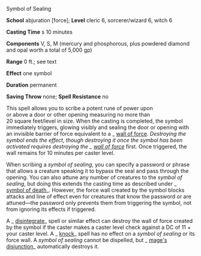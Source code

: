 Symbol of Sealing

**School** abjuration [force]; **Level** cleric 6, sorcerer/wizard 6, witch 6

**Casting Time** s 10 minutes

**Components** V, S, M (mercury and phosphorous, plus powdered diamond and opal worth a total of 5,000 gp)

**Range** 0 ft.; see text

**Effect** one symbol

**Duration** permanent

**Saving Throw** none; **Spell Resistance** no

This spell allows you to scribe a potent rune of power upon   
or above a door or other opening measuring no more than   
20 square feet/level in size. When the casting is completed, the symbol immediately triggers, glowing visibly and sealing the door or opening with an invisible barrier of force equivalent to a _ [wall of force](spells/wallOfForce#_wall-of-force)_. Destroying the symbol ends the effect, though destroying it once the symbol has been activated requires destroying the _ [wall of force](spells/wallOfForce#_wall-of-force)_ first. Once triggered, the wall remains for 10 minutes per caster level.

When scribing a _symbol of sealing_, you can specify a password or phrase that allows a creature speaking it to bypass the seal and pass through the opening. You can also attune any number of creatures to the _symbol of sealing_, but doing this extends the casting time as described under _ [symbol of death](spells/symbolOfDeath#_symbol-of-death)_. However, the force wall created by the symbol blocks attacks and line of effect even for creatures that know the password or are attuned—the password only prevents them from triggering the symbol, not from ignoring its effects if triggered.

A _ [disintegrate](spells/disintegrate#_disintegrate)_ spell or similar effect can destroy the wall of force created by the symbol if the caster makes a caster level check against a DC of 11 + your caster level. A _ [knock](spells/knock#_knock)_ spell has no effect on a _symbol of sealing_ or its force wall. A _symbol of sealing_ cannot be dispelled, but _ [mage's disjunction](spells/mageSDisjunction#_mage-s-disjunction)_ automatically destroys it.

